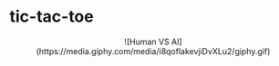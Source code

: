 # tic-tac-toe

<p align="center">
  ![Human VS AI](https://media.giphy.com/media/i8qoflakevjiDvXLu2/giphy.gif)
</p>
